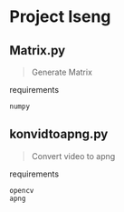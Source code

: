 # Project Iseng
## Matrix.py
>Generate Matrix

requirements
```
numpy
```

## konvidtoapng.py
>Convert video to apng

requirements
```
opencv
apng
```
